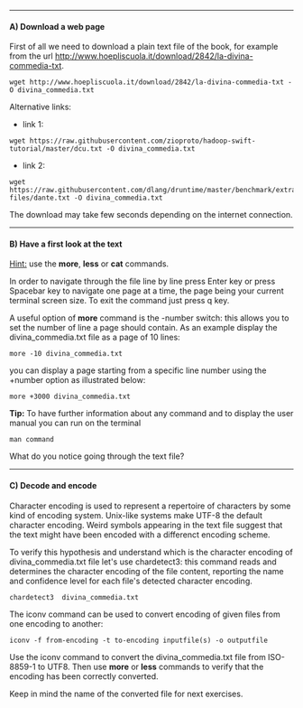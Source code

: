 
----------

#### A) Download a web page

First of all we need to download a plain text file of the book,
for example from the url http://www.hoepliscuola.it/download/2842/la-divina-commedia-txt.


```
wget http://www.hoepliscuola.it/download/2842/la-divina-commedia-txt -O divina_commedia.txt
```

Alternative links:

 - link 1:
```
wget https://raw.githubusercontent.com/zioproto/hadoop-swift-tutorial/master/dcu.txt -O divina_commedia.txt
```

 - link 2:
```
wget https://raw.githubusercontent.com/dlang/druntime/master/benchmark/extra-files/dante.txt -O divina_commedia.txt

```

The download may take few seconds depending on the internet connection.

-----------

#### B) Have a first look at the text

<u>Hint:</u> use the **more**, **less** or **cat** commands.

In order to navigate through the file line by line press Enter key or press 
Spacebar key to navigate one page at a time, the page being your current terminal screen size. 
To exit the command just press q key.

A useful option of **more** command is the -number switch: this allows you to set the number of line a page should contain. 
As an example display the divina_commedia.txt file as a page of 10 lines:

```
more -10 divina_commedia.txt
```

you can display a page starting from a specific line number using the +number option 
as illustrated below:

```
more +3000 divina_commedia.txt
```

**Tip:** To have further information about any command and to 
display the user manual    you can run on the terminal

```
man command
```




What do you notice going through the text file?

-----------

#### C) Decode and encode 



Character encoding is used to represent a repertoire of characters by some kind of encoding system.
Unix-like systems make UTF-8 the default character encoding. Weird symbols appearing in the text file suggest that 
the text might have been encoded with a differenct encoding scheme.

To verify this hypothesis and understand which is the character encoding of divina_commedia.txt file let's use 
chardetect3: this command reads and determines the character encoding of the file content, 
reporting the name and confidence level for each file's detected character encoding.  


```
chardetect3  divina_commedia.txt
```

The iconv command can be used to convert encoding of given files from one encoding to another: 


```
iconv -f from-encoding -t to-encoding inputfile(s) -o outputfile 
```

Use the iconv command to convert the divina_commedia.txt file from ISO-8859-1 to UTF8.
Then use **more** or **less** commands to verify that the encoding has been correctly converted.

Keep in mind the name of the converted file for next exercises.
